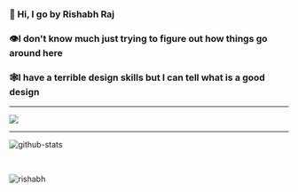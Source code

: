 
### 👋 Hi, I go by Rishabh Raj
### 👁️I don't know much just trying to figure out how things go around here
### 🕸️I have a terrible design skills but I can tell what is a good design

---





<p> 
    <img src="https://media.githubusercontent.com/media/janleigh/wallpapers/master/Anime/dualchrome-crane.png">
</p>

<!---
aerraj/aerraj is a ✨ special ✨ repository because its `README.md` (this file) appears on your GitHub prof

https://github.com/aerraj/aerraj/assets/61013804/da0709b9-2d9c-4fbb-9a11-84d80c4acc20

ile.
You can click the Preview link to take a look at your changes.
--->

---
<p><img src="https://github-readme-streak-stats.herokuapp.com/?user=aerraj&theme=dark&theme=vue-dark" alt="github-stats"></p>
<br>
        <p><img src="https://github-readme-stats.vercel.app/api/top-langs?username=aerraj&show_icons=true&locale=en&layout=compact" alt="rishabh" /></p>


